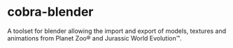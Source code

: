 # cobra-blender
A toolset for blender allowing the import and export of models, textures and animations from Planet Zoo® and Jurassic World Evolution™.
